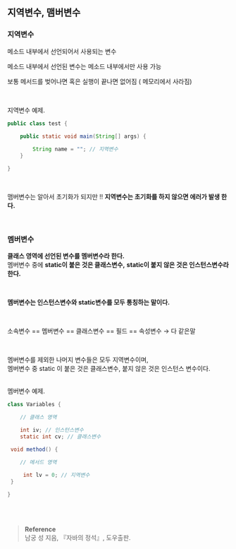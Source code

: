 ## 지역변수, 맴버변수

### 지역변수

메소드 내부에서 선언되어서 사용되는 변수

메소드 내부에서 선언된 변수는 메소드 내부에서만 사용 가능

보통 메서드를 벚어나면 혹은 실행이 끝나면 없어짐 ( 메모리에서 사라짐)

<br/>

지역변수 예제.

```java
public class test {

	public static void main(String[] args) {
	
		String name = ""; // 지역변수
	}

}
```

<br/>

맴버변수는 알아서 초기화가 되지만 !! **지역변수는 초기화를 하지 않으면 에러가 발생 한다.**


<br/>

### 멤버변수

**클래스 영역에 선언된 변수를 멤버변수라 한다.**<br/>
멤버변수 중에 **static이 붙은 것은 클래스변수,** **static이 붙지 않은 것은 인스턴스변수라 한다.**<br/>

<br/>

**멤버변수는 인스턴스변수와 static변수를 모두 통칭하는 말이다.**

<br/>

소속변수 == 멤버변수 == 클래스변수 == 필드 == 속성변수  →  다 같은말

<br/>


멤버변수를 제외한 나머지 변수들은 모두 지역변수이며,<br/> 멤버변수 중 static 이 붙은 것은 클래스변수, 붙지 않은 것은 인스턴스 변수이다. 

<br/>멤버변수 예제.
```java
class Variables {

	// 클래스 영역

    int iv; // 인스턴스변수
    static int cv; // 클래스변수

 void method() {

	// 메서드 영역	
	
     int lv = 0; // 지역변수
 }

}
```

<br/><br/>

>**Reference**
><br/>남궁 성 지음, 『자바의 정석』, 도우출판.
